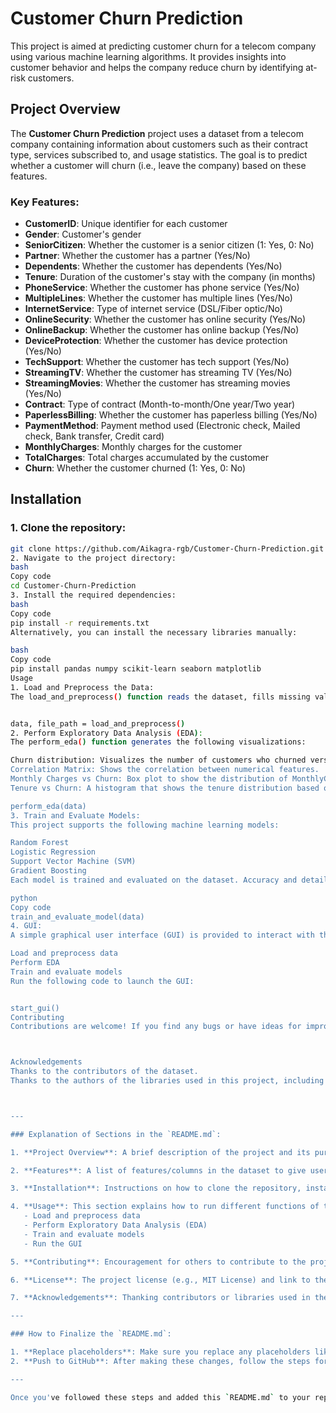 # Customer Churn Prediction

This project is aimed at predicting customer churn for a telecom company using various machine learning algorithms. It provides insights into customer behavior and helps the company reduce churn by identifying at-risk customers.

## Project Overview

The **Customer Churn Prediction** project uses a dataset from a telecom company containing information about customers such as their contract type, services subscribed to, and usage statistics. The goal is to predict whether a customer will churn (i.e., leave the company) based on these features.

### Key Features:
- **CustomerID**: Unique identifier for each customer
- **Gender**: Customer's gender
- **SeniorCitizen**: Whether the customer is a senior citizen (1: Yes, 0: No)
- **Partner**: Whether the customer has a partner (Yes/No)
- **Dependents**: Whether the customer has dependents (Yes/No)
- **Tenure**: Duration of the customer's stay with the company (in months)
- **PhoneService**: Whether the customer has phone service (Yes/No)
- **MultipleLines**: Whether the customer has multiple lines (Yes/No)
- **InternetService**: Type of internet service (DSL/Fiber optic/No)
- **OnlineSecurity**: Whether the customer has online security (Yes/No)
- **OnlineBackup**: Whether the customer has online backup (Yes/No)
- **DeviceProtection**: Whether the customer has device protection (Yes/No)
- **TechSupport**: Whether the customer has tech support (Yes/No)
- **StreamingTV**: Whether the customer has streaming TV (Yes/No)
- **StreamingMovies**: Whether the customer has streaming movies (Yes/No)
- **Contract**: Type of contract (Month-to-month/One year/Two year)
- **PaperlessBilling**: Whether the customer has paperless billing (Yes/No)
- **PaymentMethod**: Payment method used (Electronic check, Mailed check, Bank transfer, Credit card)
- **MonthlyCharges**: Monthly charges for the customer
- **TotalCharges**: Total charges accumulated by the customer
- **Churn**: Whether the customer churned (1: Yes, 0: No)

## Installation

### 1. Clone the repository:

```bash
git clone https://github.com/Aikagra-rgb/Customer-Churn-Prediction.git
2. Navigate to the project directory:
bash
Copy code
cd Customer-Churn-Prediction
3. Install the required dependencies:
bash
Copy code
pip install -r requirements.txt
Alternatively, you can install the necessary libraries manually:

bash
Copy code
pip install pandas numpy scikit-learn seaborn matplotlib
Usage
1. Load and Preprocess the Data:
The load_and_preprocess() function reads the dataset, fills missing values in the TotalCharges column, and encodes categorical features into numerical values.


data, file_path = load_and_preprocess()
2. Perform Exploratory Data Analysis (EDA):
The perform_eda() function generates the following visualizations:

Churn distribution: Visualizes the number of customers who churned versus those who didn't.
Correlation Matrix: Shows the correlation between numerical features.
Monthly Charges vs Churn: Box plot to show the distribution of MonthlyCharges for churned vs non-churned customers.
Tenure vs Churn: A histogram that shows the tenure distribution based on churn status.

perform_eda(data)
3. Train and Evaluate Models:
This project supports the following machine learning models:

Random Forest
Logistic Regression
Support Vector Machine (SVM)
Gradient Boosting
Each model is trained and evaluated on the dataset. Accuracy and detailed classification reports are displayed for each model.

python
Copy code
train_and_evaluate_model(data)
4. GUI:
A simple graphical user interface (GUI) is provided to interact with the program. It allows users to:

Load and preprocess data
Perform EDA
Train and evaluate models
Run the following code to launch the GUI:


start_gui()
Contributing
Contributions are welcome! If you find any bugs or have ideas for improvements, feel free to fork the repository and create a pull request. Please make sure to write tests for any new features or bug fixes.



Acknowledgements
Thanks to the contributors of the dataset.
Thanks to the authors of the libraries used in this project, including scikit-learn, pandas, seaborn, and matplotlib.



---

### Explanation of Sections in the `README.md`:

1. **Project Overview**: A brief description of the project and its purpose. Mention the dataset and what the model predicts (customer churn).

2. **Features**: A list of features/columns in the dataset to give users insight into the data.

3. **Installation**: Instructions on how to clone the repository, install dependencies, and set up the environment.

4. **Usage**: This section explains how to run different functions of the project:
   - Load and preprocess data
   - Perform Exploratory Data Analysis (EDA)
   - Train and evaluate models
   - Run the GUI

5. **Contributing**: Encouragement for others to contribute to the project, including how to fork the repository and create pull requests.

6. **License**: The project license (e.g., MIT License) and link to the license file.

7. **Acknowledgements**: Thanking contributors or libraries used in the project.

---

### How to Finalize the `README.md`:

1. **Replace placeholders**: Make sure you replace any placeholders like `LICENSE` with actual references to files in your project.
2. **Push to GitHub**: After making these changes, follow the steps for adding, committing, and pushing the changes to GitHub, as outlined earlier.

---

Once you've followed these steps and added this `README.md` to your repository, your GitHub project will be more accessible and understandable to other users and developers!
